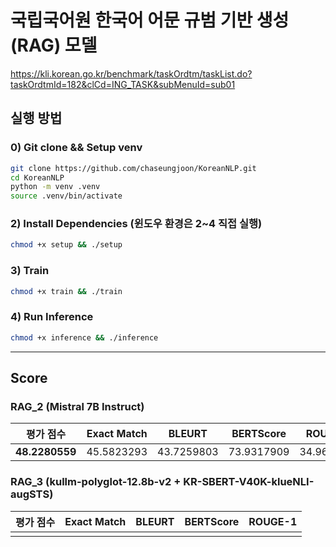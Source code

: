 # 국립국어원 한국어 어문 규범 기반 생성 (RAG) 모델

https://kli.korean.go.kr/benchmark/taskOrdtm/taskList.do?taskOrdtmId=182&clCd=ING_TASK&subMenuId=sub01

## 실행 방법

### 0) Git clone && Setup venv

```bash
git clone https://github.com/chaseungjoon/KoreanNLP.git
cd KoreanNLP
python -m venv .venv
source .venv/bin/activate
```
### 2) Install Dependencies (윈도우 환경은 2~4 직접 실행)

```bash
chmod +x setup && ./setup
```

### 3) Train
```bash
chmod +x train && ./train
```

### 4) Run Inference
```bash
chmod +x inference && ./inference
```

---

## Score

### RAG_2 (Mistral 7B Instruct)
| **평가 점수** | Exact Match | BLEURT | BERTScore | ROUGE-1 
|:---:|:-----------:|:---:|:---:|:---:|
|  **48.2280559** | 45.5823293  |  43.7259803 |  73.9317909 |  34.9635763

### RAG_3 (kullm-polyglot-12.8b-v2 + KR-SBERT-V40K-klueNLI-augSTS)
| **평가 점수** | Exact Match | BLEURT | BERTScore | ROUGE-1 
|:---:|:-----------:|:---:|:---:|:---:|
|  |  |  |  | 
